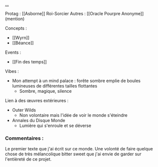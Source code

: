 [...](https://docs.google.com/document/d/1obhG3aaei0bgD-mK0OhQBNy6ct2OSOTNDREoYEZXKNA/edit?usp=drive_link)

Protag : [[Asborne]] Roi-Sorcier
Autres : [[Oracle Pourpre Anonyme]] (mention)

Concepts :
- [[Wyrn]]
- [[Béance]]

Events :
- [[Fin des temps]]

Vibes :
- Mon attempt à un mind palace : forête sombre emplie de boules lumineuses de différentes tailles flottantes
	- Sombre, magique, silence

Lien à des œuvres extérieures :
- Outer Wilds
	- Non volontaire mais l'idée de voir le monde s'éteindre
- Annales du Disque Monde
	- Lumière qui s'enroule et se déverse

### Commentaires :
Le premier texte que j'ai écrit sur ce monde. Une volonté de faire quelque chose de très mélancolique bitter sweet que j'ai envie de garder sur l'entièreté de ce projet.